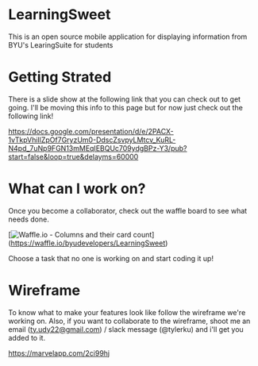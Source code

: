# LearningSweet
This is an open source mobile application for displaying information from BYU's LearingSuite for students

# Getting Strated
There is a slide show at the following link that you can check out to get going. I'll be moving this info
to this page but for now just check out the following link!

https://docs.google.com/presentation/d/e/2PACX-1vTkpVhiIlZpOf7GryzUm0-DdscZsvpyLMtcv_KuRL-N4pd_7uNp9FGN13mMEqIEBQUc709ydgBPz-Y3/pub?start=false&loop=true&delayms=60000


# What can I work on?
Once you become a collaborator, check out the waffle board to see what needs done.

[![Waffle.io - Columns and their card count](https://badge.waffle.io/byudevelopers/LearningSweet.svg?columns=all)]
(https://waffle.io/byudevelopers/LearningSweet)

Choose a task that no one is working on and start coding it up!

# Wireframe
To know what to make your features look like follow the wireframe we're working on.
Also, if you want to collaborate to the wireframe, shoot me an email (ty.udy22@gmail.com) / slack message (@tylerku) and i'll get you added to it. 

https://marvelapp.com/2ci99hj


